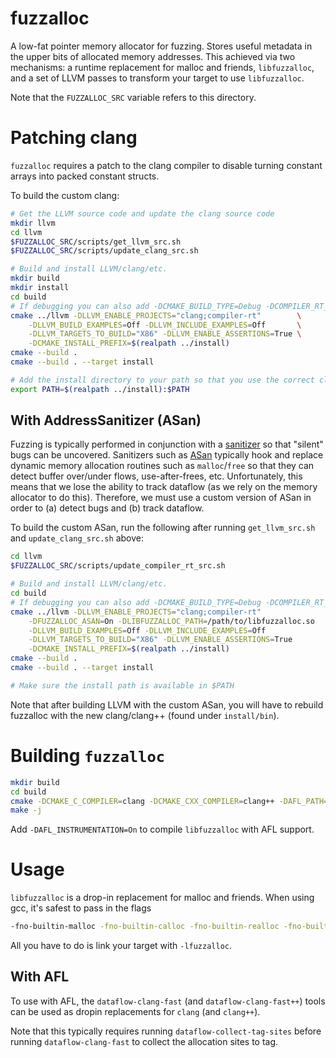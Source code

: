 # fuzzalloc

A low-fat pointer memory allocator for fuzzing. Stores useful metadata in the
upper bits of allocated memory addresses. This achieved via two mechanisms: a
runtime replacement for malloc and friends, `libfuzzalloc`, and a set of LLVM
passes to transform your target to use `libfuzzalloc`.

Note that the `FUZZALLOC_SRC` variable refers to this directory.

# Patching clang
`fuzzalloc` requires a patch to the clang compiler to disable turning constant
arrays into packed constant structs.

To build the custom clang:

```bash
# Get the LLVM source code and update the clang source code
mkdir llvm
cd llvm
$FUZZALLOC_SRC/scripts/get_llvm_src.sh
$FUZZALLOC_SRC/scripts/update_clang_src.sh

# Build and install LLVM/clang/etc.
mkdir build
mkdir install
cd build
# If debugging you can also add -DCMAKE_BUILD_TYPE=Debug -DCOMPILER_RT_DEBUG=On
cmake ../llvm -DLLVM_ENABLE_PROJECTS="clang;compiler-rt"        \
    -DLLVM_BUILD_EXAMPLES=Off -DLLVM_INCLUDE_EXAMPLES=Off       \
    -DLLVM_TARGETS_TO_BUILD="X86" -DLLVM_ENABLE_ASSERTIONS=True \
    -DCMAKE_INSTALL_PREFIX=$(realpath ../install)
cmake --build .
cmake --build . --target install

# Add the install directory to your path so that you use the correct clang
export PATH=$(realpath ../install):$PATH
```

## With AddressSanitizer (ASan)

Fuzzing is typically performed in conjunction with a
[sanitizer](https://github.com/google/sanitizers/wiki) so that "silent" bugs can
be uncovered. Sanitizers such as
[ASan](https://github.com/google/sanitizers/wiki/AddressSanitizer) typically
hook and replace dynamic memory allocation routines such as `malloc`/`free` so
that they can detect buffer over/under flows, use-after-frees, etc.
Unfortunately, this means that we lose the ability to track dataflow (as we
rely on the memory allocator to do this). Therefore, we must use a custom
version of ASan in order to (a) detect bugs and (b) track dataflow.

To build the custom ASan, run the following after running `get_llvm_src.sh` and
`update_clang_src.sh` above:

```bash
cd llvm
$FUZZALLOC_SRC/scripts/update_compiler_rt_src.sh

# Build and install LLVM/clang/etc.
cd build
# If debugging you can also add -DCMAKE_BUILD_TYPE=Debug -DCOMPILER_RT_DEBUG=On
cmake ../llvm -DLLVM_ENABLE_PROJECTS="clang;compiler-rt"                \
    -DFUZZALLOC_ASAN=On -DLIBFUZZALLOC_PATH=/path/to/libfuzzalloc.so    \
    -DLLVM_BUILD_EXAMPLES=Off -DLLVM_INCLUDE_EXAMPLES=Off               \
    -DLLVM_TARGETS_TO_BUILD="X86" -DLLVM_ENABLE_ASSERTIONS=True         \
    -DCMAKE_INSTALL_PREFIX=$(realpath ../install)
cmake --build .
cmake --build . --target install

# Make sure the install path is available in $PATH
```

Note that after building LLVM with the custom ASan, you will have to rebuild
fuzzalloc with the new clang/clang++ (found under `install/bin`).

# Building `fuzzalloc`

```bash
mkdir build
cd build
cmake -DCMAKE_C_COMPILER=clang -DCMAKE_CXX_COMPILER=clang++ -DAFL_PATH=/path/to./afl/source $FUZZALLOC_SRC
make -j
```

Add `-DAFL_INSTRUMENTATION=On` to compile `libfuzzalloc` with AFL support.

# Usage

`libfuzzalloc` is a drop-in replacement for malloc and friends. When using
gcc, it's safest to pass in the flags

```bash
-fno-builtin-malloc -fno-builtin-calloc -fno-builtin-realloc -fno-builtin-free
```

All you have to do is link your target with `-lfuzzalloc`.

## With AFL

To use with AFL, the `dataflow-clang-fast` (and `dataflow-clang-fast++`) tools
can be used as dropin replacements for `clang` (and `clang++`).

Note that this typically requires running `dataflow-collect-tag-sites` before
running `dataflow-clang-fast` to collect the allocation sites to tag.

